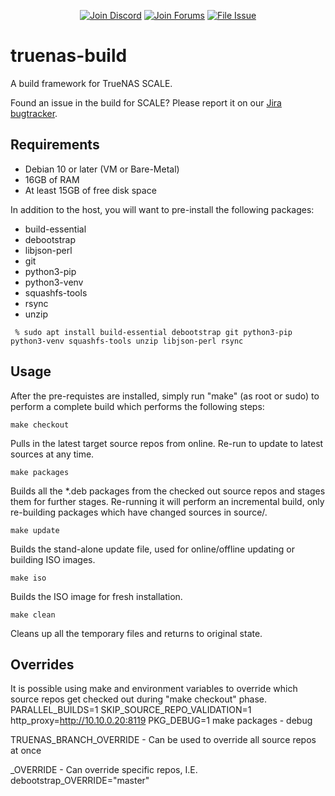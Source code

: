 <p align="center">
 <a href="https://discord.gg/Q3St5fPETd"><img alt="Join Discord" src="https://badgen.net/discord/members/Q3St5fPETd/?icon=discord&label=Join%20the%20TrueNAS%20Community" /></a>
 <a href="https://www.truenas.com/community/"><img alt="Join Forums" src="https://badgen.net/badge/Forums/Post%20Now//purple" /></a> 
 <a href="https://jira.ixsystems.com"><img alt="File Issue" src="https://badgen.net/badge/Jira/File%20Issue//red?icon=jira" /></a>
</p>

# truenas-build

A build framework for TrueNAS SCALE.

Found an issue in the build for SCALE? Please report it on our [Jira bugtracker](https://jira.ixsystems.com).

## Requirements

 - Debian 10 or later (VM or Bare-Metal)
 - 16GB of RAM
 - At least 15GB of free disk space

In addition to the host, you will want to pre-install the following packages:

* build-essential
* debootstrap
* libjson-perl
* git
* python3-pip
* python3-venv
* squashfs-tools
* rsync
* unzip

``` % sudo apt install build-essential debootstrap git python3-pip python3-venv squashfs-tools unzip libjson-perl rsync```

## Usage

After the pre-requistes are installed, simply run "make" (as root or sudo) to perform a complete build which performs the following steps:

``` make checkout ```

Pulls in the latest target source repos from online. Re-run to update to latest sources at any time.

``` make packages ```

Builds all the *.deb packages from the checked out source repos and stages them for further stages. Re-running it will perform an incremental build, only re-building packages which have changed sources in source/<packagename>.

``` make update ```

Builds the stand-alone update file, used for online/offline updating or building ISO images.

``` make iso ```

Builds the ISO image for fresh installation.


``` make clean ```

Cleans up all the temporary files and returns to original state.


## Overrides

It is possible using make and environment variables to override which source repos get checked out during "make checkout" phase.
PARALLEL_BUILDS=1
SKIP_SOURCE_REPO_VALIDATION=1
http_proxy=http://10.10.0.20:8119
PKG_DEBUG=1 make packages - debug

TRUENAS_BRANCH_OVERRIDE - Can be used to override all source repos at once

<NAME>_OVERRIDE - Can override specific repos, I.E. debootstrap_OVERRIDE="master"
